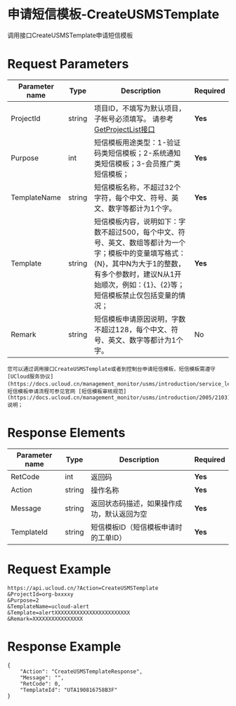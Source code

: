 # 申请短信模板-CreateUSMSTemplate

调用接口CreateUSMSTemplate申请短信模板

# Request Parameters
|Parameter name|Type|Description|Required|
|---|---|---|---|
|ProjectId|string|项目ID，不填写为默认项目，子帐号必须填写。 请参考[GetProjectList接口](api/summary/get_project_list)|**Yes**|
|Purpose|int|短信模板用途类型：1-验证码类短信模板；2-系统通知类短信模板；3-会员推广类短信模板；|**Yes**|
|TemplateName|string|短信模板名称，不超过32个字符，每个中文、符号、英文、数字等都计为1个字。|**Yes**|
|Template|string|短信模板内容，说明如下：字数不超过500，每个中文、符号、英文、数组等都计为一个字；模板中的变量填写格式：{N}，其中N为大于1的整数，有多个参数时，建议N从1开始顺次，例如：{1}、{2}等；短信模板禁止仅包括变量的情况；|**Yes**|
|Remark|string|短信模板申请原因说明，字数不超过128，每个中文、符号、英文、数字等都计为1个字。|No|

```
您可以通过调用接口CreateUSMSTemplate或者到控制台申请短信模板，短信模板需遵守 [UCloud服务协议](https://docs.ucloud.cn/management_monitor/usms/introduction/service_level)，短信模板申请流程可参见官网 [短信模板审核规范](https://docs.ucloud.cn/management_monitor/usms/introduction/2005/2103) 说明；
```

# Response Elements
|Parameter name|Type|Description|Required|
|---|---|---|---|
|RetCode|int|返回码|**Yes**|
|Action|string|操作名称|**Yes**|
|Message|string|返回状态码描述，如果操作成功，默认返回为空|**Yes**|
|TemplateId|string|短信模板ID（短信模板申请时的工单ID）|**Yes**|

# Request Example
```
https://api.ucloud.cn/?Action=CreateUSMSTemplate
&ProjectId=org-bxxxxy
&Purpose=2
&TemplateName=ucloud-alert
&Template=alertXXXXXXXXXXXXXXXXXXXXXXXX
&Remark=XXXXXXXXXXXXXXXX
```

# Response Example
```
{
    "Action": "CreateUSMSTemplateResponse", 
    "Message": "", 
    "RetCode": 0, 
    "TemplateId": "UTA190816758B3F"
}
```

